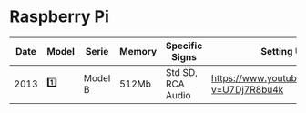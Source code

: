 # Raspberry Pi

| Date | Model | Serie      | Memory | Specific Signs     | Setting Up                                        |
|------|-------|------------|--------|-------------------|---------------------------------------------------|
| 2013 | :one: | Model B    | 512Mb  | Std SD, RCA Audio | https://www.youtube.com/watch?v=U7Dj7R8bu4k       |
